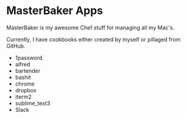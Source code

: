 MasterBaker Apps
================

MasterBaker is my awesome Chef stuff for managing all my Mac's.

Currently, I have cookbooks either created by myself or pillaged from GitHub.


  - 1password
  - alfred
  - bartender
  - bashit
  - chrome
  - dropbox
  - iterm2
  - sublime_text3
  - Slack
